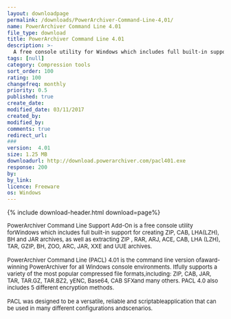 ```yaml
---
layout: downloadpage
permalink: /downloads/PowerArchiver-Command-Line-4,01/
name: PowerArchiver Command Line 4.01
file_type: download
title: PowerArchiver Command Line 4.01
description: >-
  A free console utility for Windows which includes full built-in support for archives
tags: [null]
category: Compression tools
sort_order: 100
rating: 100
changefreq: monthly
priority: 0.5
published: true
create_date: 
modified_date: 03/11/2017
created_by: 
modified_by: 
comments: true
redirect_url: 
### 
version:  4.01
size: 1.25 MB
downloadurl: http://download.powerarchiver.com/pacl401.exe
response: 200
by: 
by_link: 
licence: Freeware
os: Windows
---
```


{% include download-header.html download=page%}

<p style="fix-download-text !important">
<p><font size="2"><p>PowerArchiver Command Line Support Add-On is a free console utility forWindows which includes full built-in support for creating ZIP, CAB, LHA(LZH), BH and JAR archives, as well as extracting ZIP , RAR, ARJ, ACE, CAB, LHA (LZH), TAR, GZIP, BH, ZOO, ARC, JAR, XXE and UUE archives.<br />
<br />
PowerArchiver Command Line (PACL) 4.01 is the command line version ofaward-winning PowerArchiver for all Windows console environments. Itfully supports a variety of the most popular compressed file formats,including: ZIP, CAB, JAR, TAR, TAR.GZ, TAR.BZ2, yENC, Base64, CAB SFXand many others. PACL 4.0 also includes 5 different encryption methods.<br />
<br />
PACL was designed to be a versatile, reliable and scriptableapplication that can be used in many different configurations andscenarios.</p></p></p>

